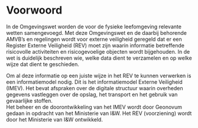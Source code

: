 Voorwoord
=========

In de Omgevingswet worden de voor de fysieke leefomgeving relevante wetten samengevoegd. Met deze Omgevingswet en de daarbij behorende AMVB’s en regelingen wordt voor externe veiligheid geregeld dat er een Register Externe Veiligheid (REV) moet zijn waarin informatie betreffende risicovolle activiteiten en risicogevoelige objecten wordt bijgehouden.
In de wet is duidelijk beschreven wie, welke data dient te verzamelen en op welke wijze dat dient te geschieden.  
 
Om al deze informatie op een juiste wijze in het REV te kunnen verwerken is een informatiemodel nodig. Dit is het informatiemodel Externe Veiligheid (IMEV). Het bevat afspraken over de digitale structuur waarin overheden gegevens vastleggen over de opslag, het transport en het gebruik van gevaarlijke stoffen.  
Het beheer en de doorontwikkeling van het IMEV wordt door Geonovum gedaan in opdracht van het Ministerie van I&W. Het REV (voorziening) wordt door het Ministerie van I&W ontwikkeld. 


